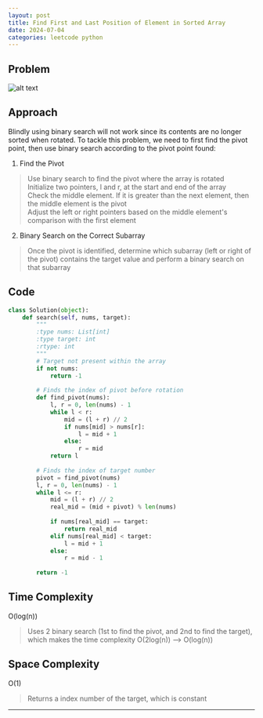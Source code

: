 ```yaml
---
layout: post
title: Find First and Last Position of Element in Sorted Array
date: 2024-07-04
categories: leetcode python
---
```


## Problem
![alt text](/blog/public/img/FindFirstandLastPositionofElementinSortedArray.png)

## Approach
Blindly using binary search will not work since its contents are no longer sorted when rotated. To tackle this problem, we need to first find the pivot point, then use binary search according to the pivot point found:

1. Find the Pivot
> Use binary search to find the pivot where the array is rotated  
Initialize two pointers, l and r, at the start and end of the array  
Check the middle element. If it is greater than the next element, then the middle element is the pivot  
Adjust the left or right pointers based on the middle element's comparison with the first element

2. Binary Search on the Correct Subarray
> Once the pivot is identified, determine which subarray (left or right of the pivot) contains the target value and perform a binary search on that subarray

## Code
```python
class Solution(object):
    def search(self, nums, target):
        """
        :type nums: List[int]
        :type target: int
        :rtype: int
        """
        # Target not present within the array
        if not nums:
            return -1
        
        # Finds the index of pivot before rotation
        def find_pivot(nums):
            l, r = 0, len(nums) - 1
            while l < r:
                mid = (l + r) // 2
                if nums[mid] > nums[r]:
                    l = mid + 1
                else:
                    r = mid
            return l
        
        # Finds the index of target number
        pivot = find_pivot(nums)
        l, r = 0, len(nums) - 1
        while l <= r:
            mid = (l + r) // 2
            real_mid = (mid + pivot) % len(nums)
            
            if nums[real_mid] == target:
                return real_mid
            elif nums[real_mid] < target:
                l = mid + 1
            else:
                r = mid - 1
        
        return -1
```
## Time Complexity
O(log(n))
> Uses 2 binary search (1st to find the pivot, and 2nd to find the target), which makes the time complexity O(2log(n)) --> O(log(n))

## Space Complexity
O(1)
> Returns a index number of the target, which is constant

---
